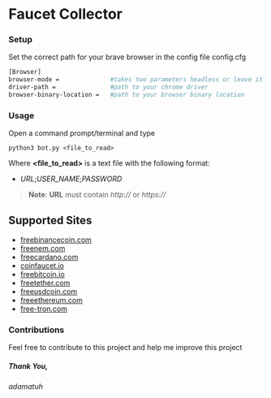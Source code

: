 # Faucet Collector


### Setup

Set the correct path for your brave browser in the config file config.cfg 
``` bash
[Browser]
browser-mode =              #takes two parameters headless or leave it empty
driver-path =               #path to your chrome driver
browser-binary-location =   #path to your browser binary location
```

### Usage
Open a command prompt/terminal and type
```shell
python3 bot.py <file_to_read>
```
Where **<file_to_read>** is a text file with the following format:
* _URL_;_USER_NAME_;_PASSWORD_
> **Note**: **URL** must contain _http://_ or _https://_

## Supported Sites
* [freebinancecoin.com](https://freebinancecoin.com)
* [freenem.com](https://freenem.com)
* [freecardano.com](https://freecardano.com)
* [coinfaucet.io](https://coinfaucet.io)
* [freebitcoin.io](https://freebitcoin.io)
* [freetether.com](https://freetether.com)
* [freeusdcoin.com](https://freeusdcoin.com)
* [freeethereum.com](https://freeethereum.com)
* [free-tron.com](https://free-tron.com)

### Contributions

Feel free to contribute to this project and help me improve this project


##### Thank You, 
###### adamatuh

